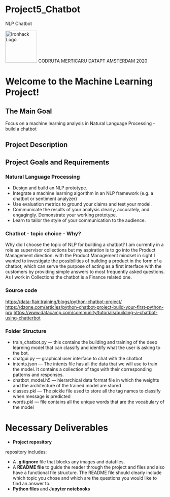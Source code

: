 # Project5_Chatbot 
NLP Chatbot

<img src="https://bit.ly/2VnXWr2" alt="Ironhack Logo" width="100"/>
CODRUTA MERTICARU
DATAPT AMSTERDAM 2020


# Welcome to the Machine Learning Project!

## The Main Goal 

Focus on a machine learning analysis in Natural Language Processing - build a chatbot

## Project Description

## Project Goals and Requirements 

### Natural Language Processing
* Design and build an NLP prototype. 
* Integrate a machine learning algorithm in an NLP framework (e.g. a chatbot or sentiment analyzer)  
* Use evaluation metrics to ground your claims and test your model. 
* Communicate the results of your analysis clearly, accurately, and engagingly. Demonstrate your working prototype. 
* Learn to tailor the style of your communication to the audience.

### Chatbot - topic choice - Why?

Why did I choose the topic of NLP for building a chatbot?
I am currently in a role as supervisor collections but my aspiration is to go into the Product Management direction.
with the Product Management mindset in sight I wanted to investigate the possibilities of building a product in the form of a chatbot, which can serve the purpose of acting as a first interface with the customers by providing simple answers to most frequently asked questions.
As I work in Collections the chatbot is a Finance related one. 

### Source code
https://data-flair.training/blogs/python-chatbot-project/
https://dzone.com/articles/python-chatbot-project-build-your-first-python-pro
https://www.datacamp.com/community/tutorials/building-a-chatbot-using-chatterbot

### Folder Structure
* train_chatbot.py — this contains the building and training of the deep learning model that can classify and identify what the user is asking to the bot.
* chatgui.py — graphical user interface to chat with the chatbot
* intents.json — The intents file has all the data that we will use to train the model. It contains a collection of tags with their corresponding patterns and responses.
* chatbot_model.h5 — hierarchical data format file in which the weights and the architecture of the trained model are stored
* classes.pkl — The pickle file used to store all the tag names to classify when message is predicted
* words.pkl — file contains all the unique words that are the vocabulary of the model

# Necessary Deliverables

* **Project repository** <br>

repository includes:
   - A **.gitignore**  file that blocks any images and datafiles, 
   - A **README file** to guide the reader through the project and files and also have a functional file structure. The README file should clearly include which topic you chose and which are the questions you would like to find an answer to. 
   - **Python files** and **Jupyter notebooks**<br>


